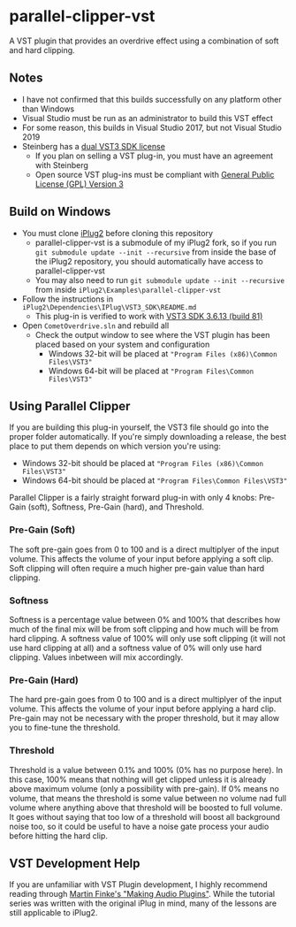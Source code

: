 # parallel-clipper-vst

A VST plugin that provides an overdrive effect using a combination of soft and hard clipping.

## Notes

* I have not confirmed that this builds successfully on any platform other than Windows
* Visual Studio must be run as an administrator to build this VST effect
* For some reason, this builds in Visual Studio 2017, but not Visual Studio 2019
* Steinberg has a [dual VST3 SDK license](https://sdk.steinberg.net/viewtopic.php?f=4&t=282)
  * If you plan on selling a VST plug-in, you must have an agreement with Steinberg
  * Open source VST plug-ins must be compliant with [General Public License (GPL) Version 3](http://www.gnu.org/licenses/gpl-3.0.html)

## Build on Windows

* You must clone [iPlug2](https://github.com/BrettStory/iPlug2) before cloning this repository
  * parallel-clipper-vst is a submodule of my iPlug2 fork, so if you run `git submodule update --init --recursive` from inside the base of the iPlug2 repository, you should automatically have access to parallel-clipper-vst
  * You may also need to run `git submodule update --init --recursive` from inside `iPlug2\Examples\parallel-clipper-vst`
* Follow the instructions in `iPlug2\Dependencies\IPlug\VST3_SDK\README.md`
  * This plug-in is verified to work with [VST3 SDK 3.6.13 (build 81)](https://sdk.steinberg.net/viewtopic.php?f=6&t=667)
* Open `CometOverdrive.sln` and rebuild all
  * Check the output window to see where the VST plugin has been placed based on your system and configuration
    * Windows 32-bit will be placed at `"Program Files (x86)\Common Files\VST3"`
    * Windows 64-bit will be placed at `"Program Files\Common Files\VST3"`

## Using Parallel Clipper

If you are building this plug-in yourself, the VST3 file should go into the proper folder automatically. If you're simply downloading a release, the best place to put them depends on which version you're using: 

* Windows 32-bit should be placed at `"Program Files (x86)\Common Files\VST3"`
* Windows 64-bit should be placed at `"Program Files\Common Files\VST3"`

Parallel Clipper is a fairly straight forward plug-in with only 4 knobs: Pre-Gain (soft), Softness, Pre-Gain (hard), and Threshold.

### Pre-Gain (Soft)

The soft pre-gain goes from 0 to 100 and is a direct multiplyer of the input volume. This affects the volume of your input before applying a soft clip. Soft clipping will often require a much higher pre-gain value than hard clipping.

### Softness

Softness is a percentage value between 0% and 100% that describes how much of the final mix will be from soft clipping and how much will be from hard clipping. A softness value of 100% will only use soft clipping (it will not use hard clipping at all) and a softness value of 0% will only use hard clipping. Values inbetween will mix accordingly.

### Pre-Gain (Hard)

The hard pre-gain goes from 0 to 100 and is a direct multiplyer of the input volume. This affects the volume of your input before applying a hard clip. Pre-gain may not be necessary with the proper threshold, but it may allow you to fine-tune the threshold.

### Threshold

Threshold is a value between 0.1% and 100% (0% has no purpose here). In this case, 100% means that nothing will get clipped unless it is already above maximum volume (only a possibility with pre-gain). If 0% means no volume, that means the threshold is some value between no volume nad full volume where anything above that threshold will be boosted to full volume. It goes without saying that too low of a threshold will boost all background noise too, so it could be useful to have a noise gate process your audio before hitting the hard clip.

## VST Development Help

If you are unfamiliar with VST Plugin development, I highly recommend reading through [Martin Finke's "Making Audio Plugins"](http://martin-finke.de/blog/tags/making_audio_plugins.html). While the tutorial series was written with the original iPlug in mind, many of the lessons are still applicable to iPlug2.